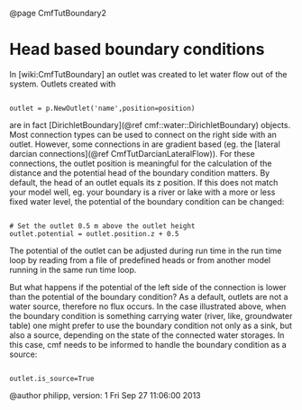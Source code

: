 @page CmfTutBoundary2

# Head based boundary conditions

In \[wiki:CmfTutBoundary\] an outlet was created to let water flow out
of the system. Outlets created with

~~~~~~~~~~~~~{.py}

outlet = p.NewOutlet('name',position=position)
~~~~~~~~~~~~~

are in fact [DirichletBoundary](@ref cmf::water::DirichletBoundary)
objects. Most connection types can be used to connect on the right side
with an outlet. However, some connections in are gradient based (eg. the
[lateral darcian connections](@ref CmfTutDarcianLateralFlow)). For these
connections, the outlet position is meaningful for the calculation of
the distance and the potential head of the boundary condition matters.
By default, the head of an outlet equals its z position. If this does
not match your model well, eg. your boundary is a river or lake with a
more or less fixed water level, the potential of the boundary condition
can be changed:

~~~~~~~~~~~~~{.py}

# Set the outlet 0.5 m above the outlet height
outlet.potential = outlet.position.z + 0.5
~~~~~~~~~~~~~

The potential of the outlet can be adjusted during run time in the run
time loop by reading from a file of predefined heads or from another
model running in the same run time loop.

But what happens if the potential of the left side of the connection is
lower than the potential of the boundary condition? As a default,
outlets are not a water source, therefore no flux occurs. In the case
illustrated above, when the boundary condition is something carrying
water (river, like, groundwater table) one might prefer to use the
boundary condition not only as a sink, but also a source, depending on
the state of the connected water storages. In this case, cmf needs to be
informed to handle the boundary condition as a source:

~~~~~~~~~~~~~{.py}

outlet.is_source=True
~~~~~~~~~~~~~

@author philipp, version: 1 Fri Sep 27 11:06:00 2013
